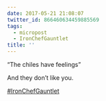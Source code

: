 ```yaml
---
date: 2017-05-21 21:08:07
twitter_id: 866460634459885569
tags:
  - micropost
  - IronChefGauntlet
title: ''
---
```


“The chiles have feelings”

And they don’t like you.

[#IronChefGauntlet](https://twitter.com/hashtag/IronChefGauntlet)
